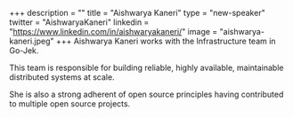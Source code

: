 +++
description = ""
title = "Aishwarya Kaneri"
type = "new-speaker"
twitter = "AishwaryaKaneri"
linkedin = "https://www.linkedin.com/in/aishwaryakaneri/"
image = "aishwarya-kaneri.jpeg"
+++
Aishwarya Kaneri works with the Infrastructure team in Go-Jek.

This team is responsible for building reliable, highly available, maintainable distributed systems at scale.

She is also a strong adherent of open source principles having contributed to multiple open source projects.
